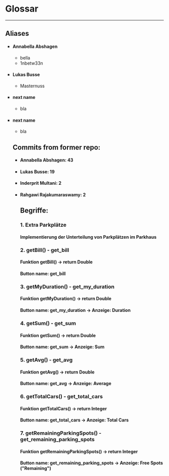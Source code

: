 # Glossar
---------------------
<!DOCTYPE html>
<html>
   <head>
       <h2>Aliases</h2>
   </head>
    <body>
        <ul style="list-style-type: square;">
            <li><h4>Annabella Abshagen</h4>
                <ul>
                    <li>bella</li>
                    <li>1nbetw33n</li>
                </ul>
            </li>
            <li><h4>Lukas Busse</h4>
                <ul>
                    <li>Masternuss</li>
                </ul>
            </li>
            <li><h4>next name</h4>
                <ul>
                    <li>bla</li>
                </ul>
            </li>
            <li><h4>next name</h4>
                <ul>
                    <li>bla</li>
                </ul>
            </li>
    </body>
    <head>
        <h2>Commits from former repo:</h2>
    </head>
    <body>
         <ul style="list-style-type: square;">
             <li><h4>Annabella Abshagen:         43</h4></li>
             <li><h4>Lukas Busse:                19</h4></li>
             <li><h4>Inderprit Multani:          2</h4></li>
             <li><h4>Rahgawi Rajakumaraswamy:    2</h4></li>
    </body>
           
</html>




## Begriffe:

### 1. Extra Parkplätze
#### Implementierung der Unterteilung von Parkplätzen im Parkhaus

### 2. getBill() - get_bill
#### Funktion getBill() -> return Double
#### Button name: get_bill

### 3. getMyDuration() - get_my_duration
#### Funktion getMyDuration() -> return Double
#### Button name: get_my_duration -> Anzeige: Duration

### 4. getSum() - get_sum
#### Funktion getSum() -> return Double
#### Button name: get_sum -> Anzeige: Sum

### 5. getAvg() - get_avg
#### Funktion getAvg() -> return Double
#### Button name: get_avg -> Anzeige: Average

### 6. getTotalCars() - get_total_cars
#### Funktion getTotalCars() -> return Integer
#### Button name: get_total_cars -> Anzeige: Total Cars

### 7. getRemainingParkingSpots() - get_remaining_parking_spots
#### Funktion getRemainingParkingSpots() -> return Integer
#### Button name: get_remaining_parking_spots -> Anzeige: Free Spots ("Remaining")
